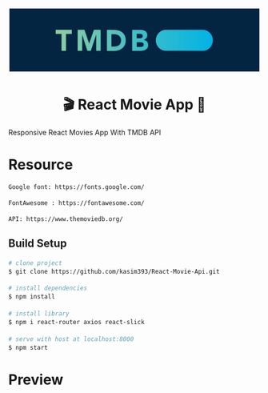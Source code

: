 <h1 align="center"> <img width="500" src="https://raw.githubusercontent.com/kasim393/assets/main/movie-app/tmdb.jpg?token=ALFOA6G4HBZMORPHIHPKMBTB2RTO4" /> </h1>
<h1 align="center"> 🎬 React Movie App 🍿 </h1>
     Responsive React Movies App With TMDB API
 
<!--  [Demo](https://friendly-torvalds-97ff52.netlify.app/) -->
# Resource

    Google font: https://fonts.google.com/
    
    FontAwesome : https://fontawesome.com/
    
    API: https://www.themoviedb.org/
   
## Build Setup

``` bash
# clone project
$ git clone https://github.com/kasim393/React-Movie-Api.git

# install dependencies
$ npm install

# install library
$ npm i react-router axios react-slick

# serve with host at localhost:8000
$ npm start
```

# Preview
